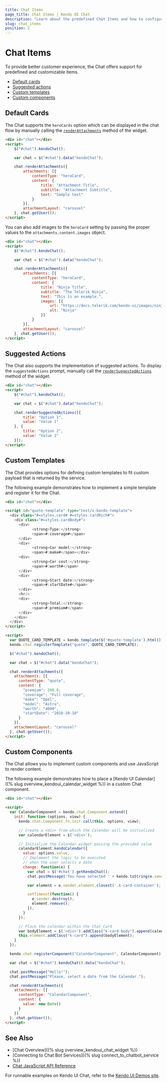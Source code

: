 ```yaml
---
title: Chat Items
page_title: Chat Items | Kendo UI Chat
description: "Learn about the predefined Chat Items and how to configure custom ones."
slug: chat_items
position: 2
---
```


# Chat Items

To provide better customer experience, the Chat offers support for predefined and customizable items.

* [Default cards](#default-cards)
* [Suggested actions](#suggested-actions)
* [Custom templates](#custom-templates)
* [Custom components](#custom-components)

## Default Cards

The Chat supports the `heroCards` option which can be displayed in the chat flow by manually calling the [`renderAttachments`](/api/javascript/ui/chat/methods/renderattachments) method of the widget.

```html
<div id="chat"></div>
<script>
	$("#chat").kendoChat();

	var chat = $("#chat").data("kendoChat");

	chat.renderAttachments({
		attachments: [{
			contentType: "heroCard",
			content: {
				title: "Attachment Title",
				subtitle: "Attachment Subtitle",
				text: "Sample text"
			}
		}],
		attachmentLayout: "carousel"
	}, chat.getUser());
</script>
```

You can also add images to the `heroCard` setting by passing the proper values to the `attachments.content.images` object.

```html
<div id="chat"></div>
<script>
	$("#chat").kendoChat();

	var chat = $("#chat").data("kendoChat");

	chat.renderAttachments({
		attachments: [{
			contentType: "heroCard",
			content: {
				title: "Ninja Title",
				subtitle: "The Telerik Ninja",
				text: "This is an example.",
				images: [{
					url: "https://docs.telerik.com/kendo-ui/images/ninja-icon.png",
					alt: "Ninja"
				}]
			}
		}],
		attachmentLayout: "carousel"
	}, chat.getUser());
</script>
```

## Suggested Actions

The Chat also supports the implementation of suggested actions. To display the `suggestedActions` prompt, manually call the [`renderSuggestedActions`](/api/javascript/ui/chat/methods/rendersuggestedactions) method of the widget.

```html
<div id="chat"></div>
<script>
	$("#chat").kendoChat();

	var chat = $("#chat").data("kendoChat");

	chat.renderSuggestedActions([{
		title: "Option 1",
		value: "Value 1"
	}, {
		title: "Option 2",
		value: "Value 2"
	}]);
</script>
```

## Custom Templates

The Chat provides options for defining custom templates to fit custom payload that is returned by the service.

The following example demonstrates how to implement a simple template and register it for the Chat.

```html
<div id="chat"></div>

<script id="quote-template" type="text/x-kendo-template">
  <div class="#=styles.card# #=styles.cardRich#">
	<div class="#=styles.cardBody#">
	  <div>
			<strong>Type:</strong>
			<span>#:coverage#</span>
	  </div>
	  <div>
			<strong>Car model:</strong>
			<span>#:make#</span></div>
	  <div>
			<strong>Car cost:</strong>
			<span>#:worth#</span>
	  </div>
	  <div>
			<strong>Start date:</strong>
			<span>#:startDate#</span>
	  </div>
	  <hr/>
	  <div>
			<strong>Total:</strong>
			<span>#:premium#</span>
	  </div>
	</div>
  </div>
</script>

<script>
  var QUOTE_CARD_TEMPLATE = kendo.template($('#quote-template').html());
  kendo.chat.registerTemplate("quote", QUOTE_CARD_TEMPLATE);

  $("#chat").kendoChat();

  var chat = $("#chat").data("kendoChat");

  chat.renderAttachments({
	attachments: [{
	  contentType: "quote",
	  content: {
		"premium": 200.0,
		"coverage": "Full coverage",
		"make": "Opel",
		"model": "Astra",
		"worth": "4000",
		"startDate": "2018-10-10"
	  }
	}],
	attachmentLayout: "carousel"
  }, chat.getUser());
</script>
```

## Custom Components

The Chat allows you to implement custom components and use JavaScript to render content.

The following example demonstrates how to place a [Kendo UI Calendar]({% slug overview_kendoui_calendar_widget %}) in a custom Chat component.

```html
<div id="chat"></div>

<script>
  var CalendarComponent = kendo.chat.Component.extend({
	init: function (options, view) {
	  kendo.chat.Component.fn.init.call(this, options, view);

	  // Create a <div> from which the Calendar will be initialized
	  var calendarElement = $('<div>');

	  // Initialize the Calendar widget passing the provided value
	  calendarElement.kendoCalendar({
		value: options.value,
		// Implement the logic to be executed
		// when the user selects a date
		change: function(e) {
		  var chat = $('#chat').getKendoChat();
		  chat.postMessage('You have selected ' + kendo.toString(e.sender.value(), 'D') + '!');

		  var element = e.sender.element.closest('.k-card-container');

		  setTimeout(function() {
			e.sender.destroy();
			element.remove();
		  });
		}
	  });

	  // Place the calendar within the Chat Card
	  var bodyElement = $('<div>').addClass("k-card-body").append(calendarElement);
	  this.element.addClass("k-card").append(bodyElement);
	}
  });

  kendo.chat.registerComponent("CalendarComponent", CalendarComponent);

  var chat = $("#chat").kendoChat().data("kendoChat");

  chat.postMessage("Hello!");
  chat.postMessage("Please, select a date from the Calendar.");

  chat.renderAttachments({
	attachments: [{
	  contentType: "CalendarComponent",
	  content: {
		value: new Date()
	  }
	}]
  }, chat.getUser());
</script>
```

## See Also

* [Chat Overview]({% slug overview_kendoui_chat_widget %})
* [Connecting to Chat Bot Services]({% slug connect_to_chatbot_service %})
* [Chat JavaScript API Reference](/api/javascript/ui/chat)

For runnable examples on Kendo UI Chat, refer to the [Kendo UI Demos site](http://demos.telerik.com/kendo-ui/chat/index).
